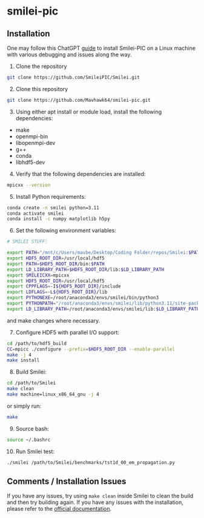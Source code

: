 # smilei-pic

<!-- Installation -->
## Installation

One may follow this ChatGPT [guide](https://chatgpt.com/share/66ffeb30-e908-800e-b7c0-9e526559b260) to install Smilei-PIC on a Linux machine with various debugging and issues along the way.

1. Clone the repository
```bash
git clone https://github.com/SmileiPIC/Smilei.git
```

2. Clone this repository
```bash
git clone https://github.com/Mavhawk64/smilei-pic.git
```

3. Using either apt install or module load, install the following dependencies:
- make
- openmpi-bin
- libopenmpi-dev
- g++
- conda
- libhdf5-dev

4. Verify that the following dependencies are installed:
```bash
mpicxx --version
```

5. Install Python requirements:
```bash
conda create -n smilei python=3.11
conda activate smilei
conda install -c numpy matplotlib h5py
```

6. Set the following environment variables:
```bash
# SMILEI STUFF:

export PATH="/mnt/c/Users/mavbe/Desktop/Coding Folder/repos/Smilei:$PATH"
export HDF5_ROOT_DIR=/usr/local/hdf5
export PATH=$HDF5_ROOT_DIR/bin:$PATH
export LD_LIBRARY_PATH=$HDF5_ROOT_DIR/lib:$LD_LIBRARY_PATH
export SMILEICXX=mpicxx
export HDF5_ROOT_DIR=/usr/local/hdf5
export CPPFLAGS=-I${HDF5_ROOT_DIR}/include
export LDFLAGS=-L${HDF5_ROOT_DIR}/lib
export PYTHONEXE=/root/anaconda3/envs/smilei/bin/python3
export PYTHONPATH="/root/anaconda3/envs/smilei/lib/python3.11/site-packages"
export LD_LIBRARY_PATH=/root/anaconda3/envs/smilei/lib:$LD_LIBRARY_PATH
```
and make changes where necessary.

7. Configure HDF5 with parallel I/O support:
```bash
cd /path/to/hdf5_build
CC=mpicc ./configure --prefix=$HDF5_ROOT_DIR --enable-parallel
make -j 4
make install
```

8. Build Smilei:
```bash
cd /path/to/Smilei
make clean
make machine=linux_x86_64_gnu -j 4
```
or simply run:
```bash
make
```

9. Source bash:
```bash
source ~/.bashrc
```

10. Run Smilei test:
```bash
./smilei /path/to/Smilei/benchmarks/tst1d_00_em_propagation.py
```

<!-- Comments / Installation Issues -->
## Comments / Installation Issues
If you have any issues, try using `make clean` inside Smilei to clean the build and then try building again. If you have any issues with the installation, please refer to the [official documentation](https://smileipic.github.io/Smilei/).